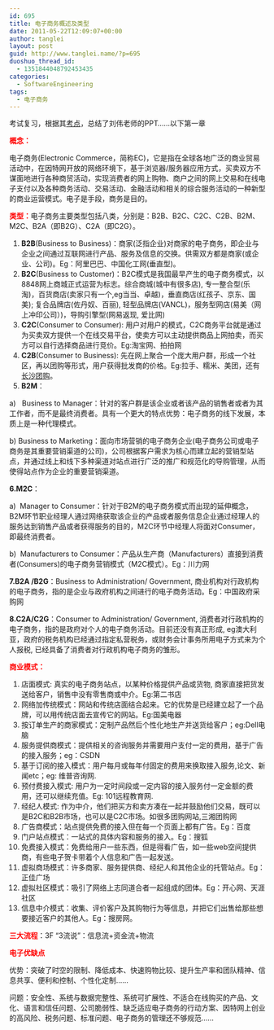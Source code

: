 ```yaml
---
id: 695
title: 电子商务概述及类型
date: 2011-05-22T12:09:07+00:00
author: tanglei
layout: post
guid: http://www.tanglei.name/?p=695
duoshuo_thread_id:
  - 1351844048792453435
categories:
  - SoftwareEngineering
tags:
  - 电子商务
---
```

考试复习，根据其<a href="/blog/electronic-commerce-exam.html" target="_blank">考点</a>，总结了刘伟老师的PPT……以下第一章

<span style="color: #ff0000;"><strong>概念：</strong></span>

电子商务(Electronic Commerce，简称EC)，它是指在全球各地广泛的商业贸易活动中，在因特网开放的网络环境下，基于浏览器/服务器应用方式，买卖双方不谋面地进行各种商贸活动，实现消费者的网上购物、商户之间的网上交易和在线电子支付以及各种商务活动、交易活动、金融活动和相关的综合服务活动的一种新型的商业运营模式。电子是手段，商务是目的。

<span style="color: #ff0000;"><strong>类型：</strong></span>电子商务主要类型包括八类，分别是：B2B、B2C、C2C、C2B、B2M、M2C、B2A（即B2G）、C2A（即C2G）。

  1. **B2B**(Business to Business)：商家(泛指企业)对商家的电子商务，即企业与企业之间通过互联网进行产品、服务及信息的交换。供需双方都是商家(或企业、公司)。Eg：阿里巴巴、中国化工网(垂直型)。
  2. **B2C**(Business to Customer)：B2C模式是我国最早产生的电子商务模式，以8848网上商城正式运营为标志。综合商城(城中有很多店), 专一整合型(乐淘)，百货商店(卖家只有一个,eg当当、卓越)，垂直商店(红孩子、京东、国美); 复合品牌店(佐丹奴、百丽), 轻型品牌店(VANCL)，服务型网店(易美（网上冲印公司）)，导购引擎型(网易返现, 爱比网)
  3. **C2C**(Consumer to Consumer): 用户对用户的模式，C2C商务平台就是通过为买卖双方提供一个在线交易平台，使卖方可以主动提供商品上网拍卖，而买方可以自行选择商品进行竞价。Eg:淘宝网、拍拍网
  4. **C2B**(Consumer to Business): 先在网上聚合一个庞大用户群，形成一个社区，再以团购等形式，用户获得批发商的价格。Eg:拉手、糯米、美团，还有<a title="长沙团购" href="http://www.dataotuan.com/changsha" target="_blank">长沙团购</a>。
  5. **B2M**：

a)   Business to Manager：针对的客户群是该企业或者该产品的销售者或者为其工作者，而不是最终消费者。具有一个更大的特点优势：电子商务的线下发展，本质上是一种代理模式。

b) Business to Marketing：面向市场营销的电子商务企业(电子商务公司或电子商务是其重要营销渠道的公司)，公司根据客户需求为核心而建立起的营销型站点，并通过线上和线下多种渠道对站点进行广泛的推广和规范化的导购管理，从而使得站点作为企业的重要营销渠道。

 **6.M2C**：

a)  Manager to Consumer：针对于B2M的电子商务模式而出现的延伸概念，B2M环节职业经理人通过网络获取该企业的产品或者服务信息企业通过经理人的服务达到销售产品或者获得服务的目的，M2C环节中经理人将面对Consumer，即最终消费者。

b)  Manufacturers to Consumer：产品从生产商（Manufacturers）直接到消费者(Consumers)的电子商务营销模式（M2C模式）。Eg：川力网

 **7.B2A /B2G**：Business to Administration/ Government, 商业机构对行政机构的电子商务，指的是企业与政府机构之间进行的电子商务活动。Eg：中国政府采购网

 **8.C2A/C2G**：Consumer to Administration/ Government, 消费者对行政机构的电子商务，指的是政府对个人的电子商务活动。目前还没有真正形成, eg澳大利亚，政府的税务机构已经通过指定私营税务，或财务会计事务所用电子方式来为个人报税, 已经具备了消费者对行政机构电子商务的雏形。

<span style="color: #ff0000;"><strong>商业模式：</strong></span>

  1. 店面模式: 真实的电子商务站点，以某种价格提供产品或货物, 商家直接把货发送给客户，销售中没有零售商或中介。Eg:第二书店
  2. 网络加传统模式：网站和传统店面结合起来。它的优势是已经建立起了一个品牌，可以用传统店面去宣传它的网站。Eg:国美电器
  3. 按订单生产的商家模式：定制产品然后个性化地生产并送货给客户；eg:Dell电脑
  4. 服务提供商模式：提供相关的咨询服务并需要用户支付一定的费用，基于广告的接入服务；eg：CSDN
  5. 基于订阅的接入模式：用户每月或每年付固定的费用来换取接入服务,论文、新闻etc；eg: 维普咨询网.
  6. 预付费接入模式: 用户为一定时间段或一定内容的接入服务付一定金额的费用，还可以继续充值。Eg: 101远程教育网.
  7. 经纪人模式: 作为中介，他们把买方和卖方凑在一起并鼓励他们交易，既可以是B2C和B2B市场，也可以是C2C市场。如很多团购网站,三湘团购网
  8. 广告商模式：站点提供免费的接入但在每一个页面上都有广告。Eg：百度
  9. 门户站点模式：一站式的具体内容和服务的接入。Eg：搜狐
 10. 免费接入模式：免费给用户一些东西，但是得看广告，如一些web空间提供商，有些电子贺卡带着个人信息和广告一起发送。
 11. 虚拟商场模式：许多商家、服务提供商、经纪人和其他企业的托管站点。Eg：正佳广场
 12. 虚拟社区模式：吸引了网络上志同道合者一起组成的团体。Eg：开心网、天涯社区
 13. 信息中介模式：收集、评价客户及其购物行为等信息，并把它们出售给那些想要接近客户的其他人。Eg：搜房网。

<span style="color: #ff0000;"><strong>三大流程</strong></span>：3F “3流说”：信息流+资金流+物流

<span style="color: #ff0000;"><strong>电子优缺点</strong></span>

优势：突破了时空的限制、降低成本、快速购物比较、提升生产率和团队精神、信息共享、便利和控制、个性化定制……

问题：安全性、系统与数据完整性、系统可扩展性、不适合在线购买的产品、文化、语言和信任问题、公司脆弱性、缺乏适应电子商务的行动方案、因特网上创业的高风险、税务问题、标准问题、电子商务的管理还不够规范……
